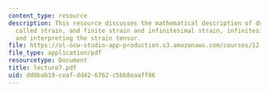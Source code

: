 ```yaml
---
content_type: resource
description: This resource discusses the mathematical description of ductile deformation
  called strain, and finite strain and infinitesimal strain, infinitesimal strain,
  and interpreting the strain tensor.
file: https://ol-ocw-studio-app-production.s3.amazonaws.com/courses/12-520-geodynamics-fall-2006/dd0bab19ceafdd426762c5bb8eaaff86_lecture7.pdf
file_type: application/pdf
resourcetype: Document
title: lecture7.pdf
uid: dd0bab19-ceaf-dd42-6762-c5bb8eaaff86
---
```

